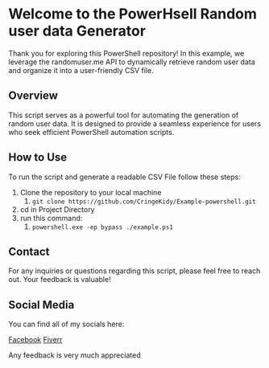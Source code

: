 # Welcome to the PowerHsell Random user data Generator

Thank you for exploring this PowerShell repository! In this example, we leverage the randomuser.me API to dynamically retrieve random user data and organize it into a user-friendly CSV file.


## Overview
This script serves as a powerful tool for automating the generation of random user data. It is designed to provide a seamless experience for users who seek efficient PowerShell automation scripts.

## How to Use
To run the script and generate a readable CSV File follow these steps:
1. Clone the repository to your local machine
   1. `git clone https://github.com/CringeKidy/Example-powershell.git`
2. cd in Project Directory
4. run this command:
   1. `powershell.exe -ep bypass ./example.ps1`


## Contact
For any inquiries or questions regarding this script, please feel free to reach out. Your feedback is valuable!

## Social Media

You can find all of my socials here:

[Facebook](https://www.facebook.com/profile.php?id=61551367002367)
[Fiverr](https://www.fiverr.com/cringekidy/powerful-powershell-automation-scripts)

Any feedback is very much appreciated